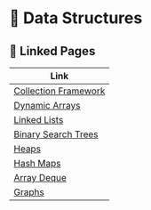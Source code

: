 # 🚀 Data Structures



## 🔎 Linked Pages
| Link |
|------|
| [Collection Framework](./Collection_Framework/README.md) |
| [Dynamic Arrays](./Dynamic_Arrays/README.md) |
| [Linked Lists](./Linked_Lists/README.md) |
| [Binary Search Trees](./Binary_Search_Trees/README.md) |
| [Heaps](./Heaps/README.md) |
| [Hash Maps](./Hash_Maps/README.md) |
| [Array Deque](./Array_Deque/README.md) |
| [Graphs](./Graphs/README.md) |
